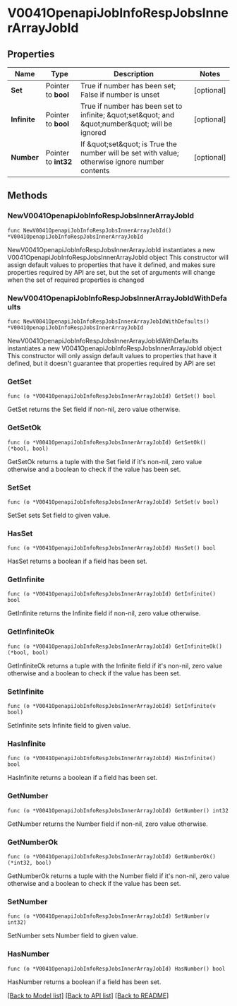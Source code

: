 # V0041OpenapiJobInfoRespJobsInnerArrayJobId

## Properties

Name | Type | Description | Notes
------------ | ------------- | ------------- | -------------
**Set** | Pointer to **bool** | True if number has been set; False if number is unset | [optional] 
**Infinite** | Pointer to **bool** | True if number has been set to infinite; \&quot;set\&quot; and \&quot;number\&quot; will be ignored | [optional] 
**Number** | Pointer to **int32** | If \&quot;set\&quot; is True the number will be set with value; otherwise ignore number contents | [optional] 

## Methods

### NewV0041OpenapiJobInfoRespJobsInnerArrayJobId

`func NewV0041OpenapiJobInfoRespJobsInnerArrayJobId() *V0041OpenapiJobInfoRespJobsInnerArrayJobId`

NewV0041OpenapiJobInfoRespJobsInnerArrayJobId instantiates a new V0041OpenapiJobInfoRespJobsInnerArrayJobId object
This constructor will assign default values to properties that have it defined,
and makes sure properties required by API are set, but the set of arguments
will change when the set of required properties is changed

### NewV0041OpenapiJobInfoRespJobsInnerArrayJobIdWithDefaults

`func NewV0041OpenapiJobInfoRespJobsInnerArrayJobIdWithDefaults() *V0041OpenapiJobInfoRespJobsInnerArrayJobId`

NewV0041OpenapiJobInfoRespJobsInnerArrayJobIdWithDefaults instantiates a new V0041OpenapiJobInfoRespJobsInnerArrayJobId object
This constructor will only assign default values to properties that have it defined,
but it doesn't guarantee that properties required by API are set

### GetSet

`func (o *V0041OpenapiJobInfoRespJobsInnerArrayJobId) GetSet() bool`

GetSet returns the Set field if non-nil, zero value otherwise.

### GetSetOk

`func (o *V0041OpenapiJobInfoRespJobsInnerArrayJobId) GetSetOk() (*bool, bool)`

GetSetOk returns a tuple with the Set field if it's non-nil, zero value otherwise
and a boolean to check if the value has been set.

### SetSet

`func (o *V0041OpenapiJobInfoRespJobsInnerArrayJobId) SetSet(v bool)`

SetSet sets Set field to given value.

### HasSet

`func (o *V0041OpenapiJobInfoRespJobsInnerArrayJobId) HasSet() bool`

HasSet returns a boolean if a field has been set.

### GetInfinite

`func (o *V0041OpenapiJobInfoRespJobsInnerArrayJobId) GetInfinite() bool`

GetInfinite returns the Infinite field if non-nil, zero value otherwise.

### GetInfiniteOk

`func (o *V0041OpenapiJobInfoRespJobsInnerArrayJobId) GetInfiniteOk() (*bool, bool)`

GetInfiniteOk returns a tuple with the Infinite field if it's non-nil, zero value otherwise
and a boolean to check if the value has been set.

### SetInfinite

`func (o *V0041OpenapiJobInfoRespJobsInnerArrayJobId) SetInfinite(v bool)`

SetInfinite sets Infinite field to given value.

### HasInfinite

`func (o *V0041OpenapiJobInfoRespJobsInnerArrayJobId) HasInfinite() bool`

HasInfinite returns a boolean if a field has been set.

### GetNumber

`func (o *V0041OpenapiJobInfoRespJobsInnerArrayJobId) GetNumber() int32`

GetNumber returns the Number field if non-nil, zero value otherwise.

### GetNumberOk

`func (o *V0041OpenapiJobInfoRespJobsInnerArrayJobId) GetNumberOk() (*int32, bool)`

GetNumberOk returns a tuple with the Number field if it's non-nil, zero value otherwise
and a boolean to check if the value has been set.

### SetNumber

`func (o *V0041OpenapiJobInfoRespJobsInnerArrayJobId) SetNumber(v int32)`

SetNumber sets Number field to given value.

### HasNumber

`func (o *V0041OpenapiJobInfoRespJobsInnerArrayJobId) HasNumber() bool`

HasNumber returns a boolean if a field has been set.


[[Back to Model list]](../README.md#documentation-for-models) [[Back to API list]](../README.md#documentation-for-api-endpoints) [[Back to README]](../README.md)


